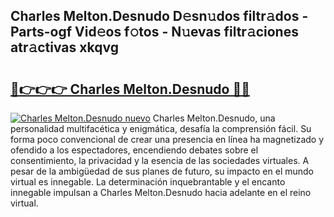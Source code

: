 ## Charles Melton.Desnudo D𝚎sn𝚞dos filtr𝚊dos - Parts-ogf Vid𝚎os f𝚘tos - N𝚞evas filtr𝚊ciones atr𝚊ctivas xkqvg

# <h2><a href="http://mbcxha.tromn.icu/?c=Charles+Melton.Desnudo">🔗👉👉👉 Charles Melton.Desnudo 🔗🔗</a></h2>

[![Charles Melton.Desnudo nuevo](https://i.imgur.com/pEAQMta.gif)](http://mbcxha.tromn.icu/?c=Charles+Melton.Desnudo)
Charles Melton.Desnudo, una personalidad multifacética y enigmática, desafía la comprensión fácil. Su forma poco convencional de crear una presencia en línea ha magnetizado y ofendido a los espectadores, encendiendo debates sobre el consentimiento, la privacidad y la esencia de las sociedades virtuales. A pesar de la ambigüedad de sus planes de futuro, su impacto en el mundo virtual es innegable. La determinación inquebrantable y el encanto innegable impulsan a Charles Melton.Desnudo hacia adelante en el reino virtual.
